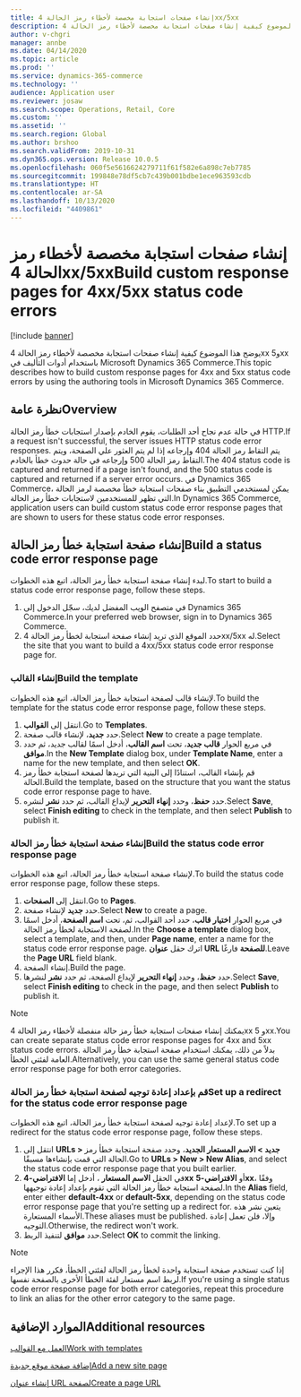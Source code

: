 ```yaml
---
title: إنشاء صفحات استجابة مخصصة لأخطاء رمز الحالة 4xx/5xx
description: يوضح هذا الموضوع كيفية إنشاء صفحات استجابة مخصصة لأخطاء رمز الحالة 4xx و5xx باستخدام أدوات التأليف في Microsoft Dynamics 365 Commerce.
author: v-chgri
manager: annbe
ms.date: 04/14/2020
ms.topic: article
ms.prod: ''
ms.service: dynamics-365-commerce
ms.technology: ''
audience: Application user
ms.reviewer: josaw
ms.search.scope: Operations, Retail, Core
ms.custom: ''
ms.assetid: ''
ms.search.region: Global
ms.author: brshoo
ms.search.validFrom: 2019-10-31
ms.dyn365.ops.version: Release 10.0.5
ms.openlocfilehash: 060f5e5616624279711f61f582e6a898c7eb7785
ms.sourcegitcommit: 199848e78df5cb7c439b001bdbe1ece963593cdb
ms.translationtype: HT
ms.contentlocale: ar-SA
ms.lasthandoff: 10/13/2020
ms.locfileid: "4409861"
---
```

# <a name="build-custom-response-pages-for-4xx5xx-status-code-errors"></a><span data-ttu-id="28aef-103">إنشاء صفحات استجابة مخصصة لأخطاء رمز الحالة 4xx/5xx</span><span class="sxs-lookup"><span data-stu-id="28aef-103">Build custom response pages for 4xx/5xx status code errors</span></span>


[!include [banner](includes/banner.md)]

<span data-ttu-id="28aef-104">يوضح هذا الموضوع كيفية إنشاء صفحات استجابة مخصصة لأخطاء رمز الحالة 4xx و5xx باستخدام أدوات التأليف في Microsoft Dynamics 365 Commerce.</span><span class="sxs-lookup"><span data-stu-id="28aef-104">This topic describes how to build custom response pages for 4xx and 5xx status code errors by using the authoring tools in Microsoft Dynamics 365 Commerce.</span></span>

## <a name="overview"></a><span data-ttu-id="28aef-105">نظرة عامة</span><span class="sxs-lookup"><span data-stu-id="28aef-105">Overview</span></span>

<span data-ttu-id="28aef-106">في حالة عدم نجاح أحد الطلبات، يقوم الخادم بإصدار استجابات خطأ رمز الحالة HTTP.</span><span class="sxs-lookup"><span data-stu-id="28aef-106">If a request isn't successful, the server issues HTTP status code error responses.</span></span> <span data-ttu-id="28aef-107">يتم التقاط رمز الحالة 404 وإرجاعه إذا لم يتم العثور علي الصفحة، ويتم التقاط رمز الحالة 500 وإرجاعه في حالة حدوث خطأ بالخادم.</span><span class="sxs-lookup"><span data-stu-id="28aef-107">The 404 status code is captured and returned if a page isn't found, and the 500 status code is captured and returned if a server error occurs.</span></span> <span data-ttu-id="28aef-108">في Dynamics 365 Commerce، يمكن لمستخدمي التطبيق بناء صفحات استجابة خطأ مخصصة لرمز الحالة التي تظهر للمستخدمين لاستجابات خطأ رمز الحالة.</span><span class="sxs-lookup"><span data-stu-id="28aef-108">In Dynamics 365 Commerce, application users can build custom status code error response pages that are shown to users for these status code error responses.</span></span>

## <a name="build-a-status-code-error-response-page"></a><span data-ttu-id="28aef-109">إنشاء صفحة استجابة خطأ رمز الحالة</span><span class="sxs-lookup"><span data-stu-id="28aef-109">Build a status code error response page</span></span>

<span data-ttu-id="28aef-110">لبدء إنشاء صفحة استجابة خطأ رمز الحالة، اتبع هذه الخطوات.</span><span class="sxs-lookup"><span data-stu-id="28aef-110">To start to build a status code error response page, follow these steps.</span></span>

1. <span data-ttu-id="28aef-111">في متصفح الويب المفضل لديك، سجّل الدخول إلى Dynamics 365 Commerce.</span><span class="sxs-lookup"><span data-stu-id="28aef-111">In your preferred web browser, sign in to Dynamics 365 Commerce.</span></span> 
1. <span data-ttu-id="28aef-112">حدد الموقع الذي تريد إنشاء صفحة استجابة لخطأ رمز الحالة 4xx/5xx له.</span><span class="sxs-lookup"><span data-stu-id="28aef-112">Select the site that you want to build a 4xx/5xx status code error response page for.</span></span>

### <a name="build-the-template"></a><span data-ttu-id="28aef-113">إنشاء القالب</span><span class="sxs-lookup"><span data-stu-id="28aef-113">Build the template</span></span>

<span data-ttu-id="28aef-114">لإنشاء قالب لصفحة استجابة خطأ رمز الحالة، اتبع هذه الخطوات.</span><span class="sxs-lookup"><span data-stu-id="28aef-114">To build the template for the status code error response page, follow these steps.</span></span>

1. <span data-ttu-id="28aef-115">انتقل إلى **القوالب**.</span><span class="sxs-lookup"><span data-stu-id="28aef-115">Go to **Templates**.</span></span>
1. <span data-ttu-id="28aef-116">حدد **جديد**، لإنشاء قالب صفحة.</span><span class="sxs-lookup"><span data-stu-id="28aef-116">Select **New** to create a page template.</span></span>
1. <span data-ttu-id="28aef-117">في مربع الحوار **قالب جديد**، تحت **اسم القالب**، أدخل اسمًا لقالب جديد، ثم حدد **موافق**.</span><span class="sxs-lookup"><span data-stu-id="28aef-117">In the **New Template** dialog box, under **Template Name**, enter a name for the new template, and then select **OK**.</span></span>
1. <span data-ttu-id="28aef-118">قم بإنشاء القالب، استنادًا إلى البنية التي تريدها لصفحة استجابة خطأ رمز الحالة.</span><span class="sxs-lookup"><span data-stu-id="28aef-118">Build the template, based on the structure that you want the status code error response page to have.</span></span>
1. <span data-ttu-id="28aef-119">حدد **حفظ**، وحدد **إنهاء التحرير** لإيداع القالب، ثم حدد **نشر** لنشره.</span><span class="sxs-lookup"><span data-stu-id="28aef-119">Select **Save**, select **Finish editing** to check in the template, and then select **Publish** to publish it.</span></span> 

### <a name="build-the-status-code-error-response-page"></a><span data-ttu-id="28aef-120">إنشاء صفحة استجابة خطأ رمز الحالة</span><span class="sxs-lookup"><span data-stu-id="28aef-120">Build the status code error response page</span></span>

<span data-ttu-id="28aef-121">لإنشاء صفحة استجابة خطأ رمز الحالة، اتبع هذه الخطوات.</span><span class="sxs-lookup"><span data-stu-id="28aef-121">To build the status code error response page, follow these steps.</span></span>

1. <span data-ttu-id="28aef-122">انتقل إلى **الصفحات**.</span><span class="sxs-lookup"><span data-stu-id="28aef-122">Go to **Pages**.</span></span>
1. <span data-ttu-id="28aef-123">حدد **جديد** لإنشاء صفحة.</span><span class="sxs-lookup"><span data-stu-id="28aef-123">Select **New** to create a page.</span></span>
1. <span data-ttu-id="28aef-124">في مربع الحوار **اختيار قالب**، حدد أحد القوالب، ثم، تحت **اسم الصفحة**، أدخل اسمًا لصفحة الاستجابة لخطأ رمز الحالة.</span><span class="sxs-lookup"><span data-stu-id="28aef-124">In the **Choose a template** dialog box, select a template, and then, under **Page name**, enter a name for the status code error response page.</span></span> <span data-ttu-id="28aef-125">اترك حقل **عنوان URL للصفحة** فارغًا.</span><span class="sxs-lookup"><span data-stu-id="28aef-125">Leave the **Page URL** field blank.</span></span>
1. <span data-ttu-id="28aef-126">إنشاء الصفحة.</span><span class="sxs-lookup"><span data-stu-id="28aef-126">Build the page.</span></span>
1. <span data-ttu-id="28aef-127">حدد **حفظ**، وحدد **إنهاء التحرير** لإيداع الصفحة، ثم حدد **نشر** لنشرها.</span><span class="sxs-lookup"><span data-stu-id="28aef-127">Select **Save**, select **Finish editing** to check in the page, and then select **Publish** to publish it.</span></span>

> [!NOTE]
> <span data-ttu-id="28aef-128">يمكنك إنشاء صفحات استجابة خطأ رمز حالة منفصلة لأخطاء رمز الحالة 4xx و 5xx.</span><span class="sxs-lookup"><span data-stu-id="28aef-128">You can create separate status code error response pages for 4xx and 5xx status code errors.</span></span> <span data-ttu-id="28aef-129">بدلاً من ذلك، يمكنك استخدام صفحة استجابة خطأ رمز الحالة العامة لفئتي الخطأ.</span><span class="sxs-lookup"><span data-stu-id="28aef-129">Alternatively, you can use the same general status code error response page for both error categories.</span></span>

### <a name="set-up-a-redirect-for-the-status-code-error-response-page"></a><span data-ttu-id="28aef-130">قم بإعداد إعادة توجيه لصفحة استجابة خطأ رمز الحالة</span><span class="sxs-lookup"><span data-stu-id="28aef-130">Set up a redirect for the status code error response page</span></span>

<span data-ttu-id="28aef-131">لإعداد إعادة توجيه لصفحة استجابة خطأ رمز الحالة، اتبع هذه الخطوات.</span><span class="sxs-lookup"><span data-stu-id="28aef-131">To set up a redirect for the status code error response page, follow these steps.</span></span>

1. <span data-ttu-id="28aef-132">انتقل إلى **URLs \> جديد \> الاسم المستعار الجديد**، وحدد صفحة استجابة خطأ رمز الحالة التي قمت بإنشاءها مسبقًا.</span><span class="sxs-lookup"><span data-stu-id="28aef-132">Go to **URLs \> New \> New Alias**, and select the status code error response page that you built earlier.</span></span>
1. <span data-ttu-id="28aef-133">في الحقل **الاسم المستعار** ، أدخل إما **الافتراضي-4xx** أو **الافتراضي-5xx**، وفقًا لصفحة استجابة خطأ رمز الحالة التي تقوم بإعداد إعادة توجيهها.</span><span class="sxs-lookup"><span data-stu-id="28aef-133">In the **Alias** field, enter either **default-4xx** or **default-5xx**, depending on the status code error response page that you're setting up a redirect for.</span></span> <span data-ttu-id="28aef-134">يتعين نشر هذه الأسماء المستعارة.</span><span class="sxs-lookup"><span data-stu-id="28aef-134">These aliases must be published.</span></span> <span data-ttu-id="28aef-135">وإلا، فلن تعمل إعادة التوجيه.</span><span class="sxs-lookup"><span data-stu-id="28aef-135">Otherwise, the redirect won't work.</span></span>
1. <span data-ttu-id="28aef-136">حدد **موافق** لتنفيذ الربط.</span><span class="sxs-lookup"><span data-stu-id="28aef-136">Select **OK** to commit the linking.</span></span>

> [!NOTE]
> <span data-ttu-id="28aef-137">إذا كنت تستخدم صفحة استجابة واحدة لخطأ رمز الحالة لفئتي الخطأ، فكرر هذا الإجراء لربط اسم مستعار لفئة الخطأ الأخرى بالصفحة نفسها.</span><span class="sxs-lookup"><span data-stu-id="28aef-137">If you're using a single status code error response page for both error categories, repeat this procedure to link an alias for the other error category to the same page.</span></span>

## <a name="additional-resources"></a><span data-ttu-id="28aef-138">الموارد الإضافية</span><span class="sxs-lookup"><span data-stu-id="28aef-138">Additional resources</span></span>

[<span data-ttu-id="28aef-139">العمل مع القوالب</span><span class="sxs-lookup"><span data-stu-id="28aef-139">Work with templates</span></span>](work-with-templates.md)

[<span data-ttu-id="28aef-140">إضافة صفحة موقع جديدة</span><span class="sxs-lookup"><span data-stu-id="28aef-140">Add a new site page</span></span>](add-new-page.md)

[<span data-ttu-id="28aef-141">إنشاء عنوان URL لصفحة</span><span class="sxs-lookup"><span data-stu-id="28aef-141">Create a page URL</span></span>](create-page-url.md)
